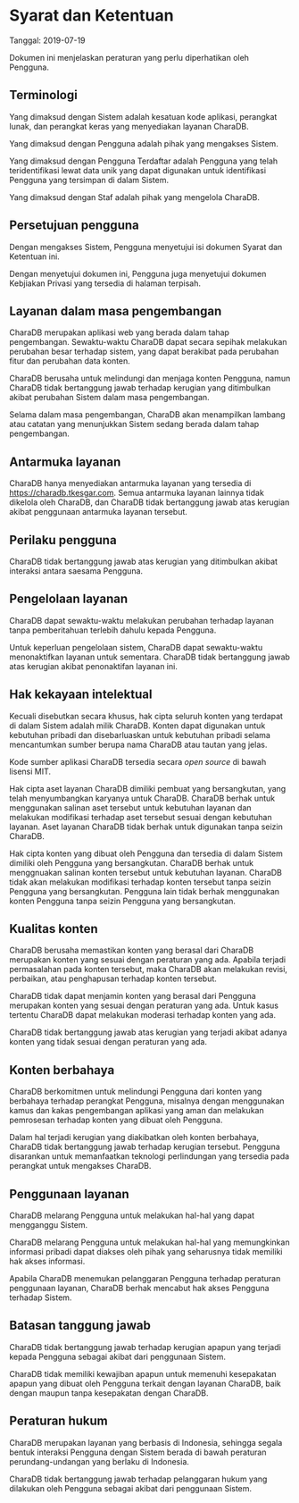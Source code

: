 # Syarat dan Ketentuan

<p class="text-muted">Tanggal: 2019-07-19</p>

Dokumen ini menjelaskan peraturan yang perlu diperhatikan oleh Pengguna.

## Terminologi

Yang dimaksud dengan Sistem adalah kesatuan kode aplikasi, perangkat lunak, dan perangkat keras yang menyediakan layanan CharaDB.

Yang dimaksud dengan Pengguna adalah pihak yang mengakses Sistem.

Yang dimaksud dengan Pengguna Terdaftar adalah Pengguna yang telah teridentifikasi lewat data unik yang dapat digunakan untuk identifikasi Pengguna yang tersimpan di dalam Sistem.

Yang dimaksud dengan Staf adalah pihak yang mengelola CharaDB.

## Persetujuan pengguna

Dengan mengakses Sistem, Pengguna menyetujui isi dokumen Syarat dan Ketentuan ini.

Dengan menyetujui dokumen ini, Pengguna juga menyetujui dokumen Kebjiakan Privasi yang tersedia di halaman terpisah.

## Layanan dalam masa pengembangan

CharaDB merupakan aplikasi web yang berada dalam tahap pengembangan. Sewaktu-waktu CharaDB dapat secara sepihak melakukan perubahan besar terhadap sistem, yang dapat berakibat pada perubahan fitur dan perubahan data konten.

CharaDB berusaha untuk melindungi dan menjaga konten Pengguna, namun CharaDB tidak bertanggung jawab terhadap kerugian yang ditimbulkan akibat perubahan Sistem dalam masa pengembangan.

Selama dalam masa pengembangan, CharaDB akan menampilkan lambang atau catatan yang menunjukkan Sistem sedang berada dalam tahap pengembangan.

## Antarmuka layanan

CharaDB hanya menyediakan antarmuka layanan yang tersedia di https://charadb.tkesgar.com. Semua antarmuka layanan lainnya tidak dikelola oleh CharaDB, dan CharaDB tidak bertanggung jawab atas kerugian akibat penggunaan antarmuka layanan tersebut.

## Perilaku pengguna

CharaDB tidak bertanggung jawab atas kerugian yang ditimbulkan akibat interaksi antara saesama Pengguna.

## Pengelolaan layanan

CharaDB dapat sewaktu-waktu melakukan perubahan terhadap layanan tanpa pemberitahuan terlebih dahulu kepada Pengguna.

Untuk keperluan pengelolaan sistem, CharaDB dapat sewaktu-waktu menonaktifkan layanan untuk sementara. CharaDB tidak bertanggung jawab atas kerugian akibat penonaktifan layanan ini.

## Hak kekayaan intelektual

Kecuali disebutkan secara khusus, hak cipta seluruh konten yang terdapat di dalam Sistem adalah milik CharaDB. Konten dapat digunakan untuk kebutuhan pribadi dan disebarluaskan untuk kebutuhan pribadi selama mencantumkan sumber berupa nama CharaDB atau tautan yang jelas.

Kode sumber aplikasi CharaDB tersedia secara *open source* di bawah lisensi MIT.

Hak cipta aset layanan CharaDB dimiliki pembuat yang bersangkutan, yang telah menyumbangkan karyanya untuk CharaDB. CharaDB berhak untuk menggunakan salinan aset tersebut untuk kebutuhan layanan dan melakukan modifikasi terhadap aset tersebut sesuai dengan kebutuhan layanan. Aset layanan CharaDB tidak berhak untuk digunakan tanpa seizin CharaDB.

Hak cipta konten yang dibuat oleh Pengguna dan tersedia di dalam Sistem dimiliki oleh Pengguna yang bersangkutan. CharaDB berhak untuk menggnuakan salinan konten tersebut untuk kebutuhan layanan. CharaDB tidak akan melakukan modifikasi terhadap konten tersebut tanpa seizin Pengguna yang bersangkutan. Pengguna lain tidak berhak menggunakan konten Pengguna tanpa seizin Pengguna yang bersangkutan.

## Kualitas konten

CharaDB berusaha memastikan konten yang berasal dari CharaDB merupakan konten yang sesuai dengan peraturan yang ada. Apabila terjadi permasalahan pada konten tersebut, maka CharaDB akan melakukan revisi, perbaikan, atau penghapusan terhadap konten tersebut.

CharaDB tidak dapat menjamin konten yang berasal dari Pengguna merupakan konten yang sesuai dengan peraturan yang ada. Untuk kasus tertentu CharaDB dapat melakukan moderasi terhadap konten yang ada.

CharaDB tidak bertanggung jawab atas kerugian yang terjadi akibat adanya konten yang tidak sesuai dengan peraturan yang ada.

## Konten berbahaya

CharaDB berkomitmen untuk melindungi Pengguna dari konten yang berbahaya terhadap perangkat Pengguna, misalnya dengan menggunakan kamus dan kakas pengembangan aplikasi yang aman dan melakukan pemrosesan terhadap konten yang dibuat oleh Pengguna.

Dalam hal terjadi kerugian yang diakibatkan oleh konten berbahaya, CharaDB tidak bertanggung jawab terhadap kerugian tersebut. Pengguna disarankan untuk memanfaatkan teknologi perlindungan yang tersedia pada perangkat untuk mengakses CharaDB.

## Penggunaan layanan

CharaDB melarang Pengguna untuk melakukan hal-hal yang dapat mengganggu Sistem.

CharaDB melarang Pengguna untuk melakukan hal-hal yang memungkinkan informasi pribadi dapat diakses oleh pihak yang seharusnya tidak memiliki hak akses informasi.

Apabila CharaDB menemukan pelanggaran Pengguna terhadap peraturan penggunaan layanan, CharaDB berhak mencabut hak akses Pengguna terhadap Sistem.

## Batasan tanggung jawab

CharaDB tidak bertanggung jawab terhadap kerugian apapun yang terjadi kepada Pengguna sebagai akibat dari penggunaan Sistem.

CharaDB tidak memiliki kewajiban apapun untuk memenuhi kesepakatan apapun yang dibuat oleh Pengguna terkait dengan layanan CharaDB, baik dengan maupun tanpa kesepakatan dengan CharaDB.

## Peraturan hukum

CharaDB merupakan layanan yang berbasis di Indonesia, sehingga segala bentuk interaksi Pengguna dengan Sistem berada di bawah peraturan perundang-undangan yang berlaku di Indonesia.

CharaDB tidak bertanggung jawab terhadap pelanggaran hukum yang dilakukan oleh Pengguna sebagai akibat dari penggunaan Sistem.
